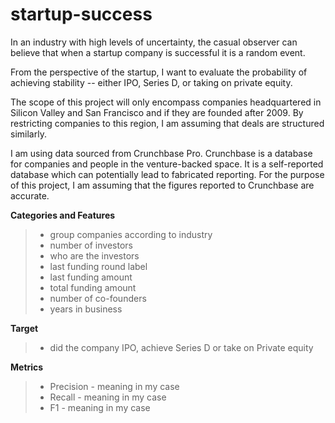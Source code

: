 # startup-success

In an industry with high levels of uncertainty, the casual observer can believe that when a startup company is successful it is a random event.

From the perspective of the startup, I want to evaluate the probability of achieving stability -- either IPO, Series D, or taking on private equity.

The scope of this project will only encompass companies headquartered in Silicon Valley and San Francisco and if they are founded after 2009. By restricting companies to this region, I am assuming that deals are structured similarly.

I am using data sourced from Crunchbase Pro. Crunchbase is a database for companies and people in the venture-backed space. It is a self-reported database which can potentially lead to fabricated reporting. For the purpose of this project, I am assuming that the figures reported to Crunchbase are accurate.

**Categories and Features**
> * group companies according to industry
> * number of investors
> * who are the investors
> * last funding round label
> * last funding amount
> * total funding amount
> * number of co-founders
> * years in business

**Target**
> * did the company IPO, achieve Series D or take on Private equity

**Metrics**

> * Precision - meaning in my case
> * Recall - meaning in my case
> * F1 - meaning in my case
